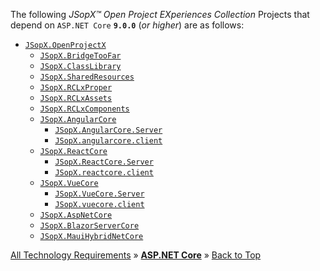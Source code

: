 ﻿
The following _JSopX™ Open Project EXperiences Collection_ Projects that depend on `ASP.NET Core` **`9.0.0`** (_or higher_) are as follows:

- [`JSopX.OpenProjectX`](https://github.com/JasonSilvestri/JSopX.BridgeTooFar/blob/master/JSopX.BridgeTooFar/Docs/jsopx.OpenProjectX/Master/p1/v1/README.md)
  - [`JSopX.BridgeTooFar`](https://github.com/JasonSilvestri/JSopX.BridgeTooFar/blob/master/JSopX.BridgeTooFar/Docs/jsopx.BridgeTooFar/Master/p1/v1/README.md)
  - [`JSopX.ClassLibrary`](https://github.com/JasonSilvestri/JSopX.BridgeTooFar/blob/master/JSopX.BridgeTooFar/Docs/jsopx.ClassLibrary/Master/p1/v1/README.md)
  - [`JSopX.SharedResources`](https://github.com/JasonSilvestri/JSopX.BridgeTooFar/blob/master/JSopX.BridgeTooFar/Docs/jsopx.SharedResources/Master/p1/v1/README.md)
  - [`JSopX.RCLxProper`](https://github.com/JasonSilvestri/JSopX.BridgeTooFar/blob/master/JSopX.BridgeTooFar/Docs/jsopx.RCLxProper/Master/p1/v1/README.md)
  - [`JSopX.RCLxAssets`](https://github.com/JasonSilvestri/JSopX.BridgeTooFar/blob/master/JSopX.BridgeTooFar/Docs/jsopx.RCLxAssets/Master/p1/v1/README.md)
  - [`JSopX.RCLxComponents`](https://github.com/JasonSilvestri/JSopX.BridgeTooFar/blob/master/JSopX.BridgeTooFar/Docs/jsopx.RCLxComponents/Master/p1/v1/README.md)
  - [`JSopX.AngularCore`](https://github.com/JasonSilvestri/JSopX.BridgeTooFar/blob/master/JSopX.BridgeTooFar/Docs/jsopx.AngularCore/Master/p1/v1/README.md)
    - [`JSopX.AngularCore.Server`](https://github.com/JasonSilvestri/JSopX.BridgeTooFar/blob/master/JSopX.BridgeTooFar/Docs/jsopx.AngularCore/Master/p1/v1/README.md)
    - [`JSopX.angularcore.client`](https://github.com/JasonSilvestri/JSopX.BridgeTooFar/blob/master/JSopX.BridgeTooFar/Docs/jsopx.AngularCore/Master/p1/v1/README.md)
  - [`JSopX.ReactCore`](https://github.com/JasonSilvestri/JSopX.BridgeTooFar/blob/master/JSopX.BridgeTooFar/Docs/jsopx.ReactCore/Master/p1/v1/README.md)
    - [`JSopX.ReactCore.Server`](https://github.com/JasonSilvestri/JSopX.BridgeTooFar/blob/master/JSopX.BridgeTooFar/Docs/jsopx.ReactCore/Master/p1/v1/README.md)
    - [`JSopX.reactcore.client`](https://github.com/JasonSilvestri/JSopX.BridgeTooFar/blob/master/JSopX.BridgeTooFar/Docs/jsopx.ReactCore/Master/p1/v1/README.md)
  - [`JSopX.VueCore`](https://github.com/JasonSilvestri/JSopX.BridgeTooFar/blob/master/JSopX.BridgeTooFar/Docs/jsopx.VueCore/Master/p1/v1/README.md)
    - [`JSopX.VueCore.Server`](https://github.com/JasonSilvestri/JSopX.BridgeTooFar/blob/master/JSopX.BridgeTooFar/Docs/jsopx.VueCore/Master/p1/v1/README.md)
    - [`JSopX.vuecore.client`](https://github.com/JasonSilvestri/JSopX.BridgeTooFar/blob/master/JSopX.BridgeTooFar/Docs/jsopx.VueCore/Master/p1/v1/README.md)
  - [`JSopX.AspNetCore`](https://github.com/JasonSilvestri/JSopX.BridgeTooFar/blob/master/JSopX.BridgeTooFar/Docs/jsopx.AspNetCore/Master/p1/v1/README.md)
  - [`JSopX.BlazorServerCore`](https://github.com/JasonSilvestri/JSopX.BridgeTooFar/blob/master/JSopX.BridgeTooFar/Docs/jsopx.BlazorServerCore/Master/p1/v1/README.md)
  - [`JSopX.MauiHybridNetCore`](https://github.com/JasonSilvestri/JSopX.BridgeTooFar/blob/master/JSopX.BridgeTooFar/Docs/jsopx.MauiHybridNetCore/Master/p1/v1/README.md)



[All Technology Requirements](https://github.com/JasonSilvestri/JSopX.BridgeTooFar/blob/master/JSopX.BridgeTooFar/Docs/JSopX/Master/Technologies.md)  »  [**ASP.NET Core**](#aspnet-core)  »  [Back to Top](#table-of-contents)
